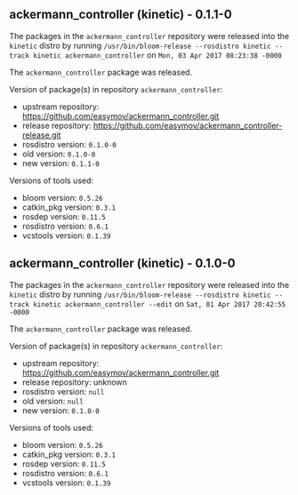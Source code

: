 ## ackermann_controller (kinetic) - 0.1.1-0

The packages in the `ackermann_controller` repository were released into the `kinetic` distro by running `/usr/bin/bloom-release --rosdistro kinetic --track kinetic ackermann_controller` on `Mon, 03 Apr 2017 08:23:38 -0000`

The `ackermann_controller` package was released.

Version of package(s) in repository `ackermann_controller`:

- upstream repository: https://github.com/easymov/ackermann_controller.git
- release repository: https://github.com/easymov/ackermann_controller-release.git
- rosdistro version: `0.1.0-0`
- old version: `0.1.0-0`
- new version: `0.1.1-0`

Versions of tools used:

- bloom version: `0.5.26`
- catkin_pkg version: `0.3.1`
- rosdep version: `0.11.5`
- rosdistro version: `0.6.1`
- vcstools version: `0.1.39`


## ackermann_controller (kinetic) - 0.1.0-0

The packages in the `ackermann_controller` repository were released into the `kinetic` distro by running `/usr/bin/bloom-release --rosdistro kinetic --track kinetic ackermann_controller --edit` on `Sat, 01 Apr 2017 20:42:55 -0000`

The `ackermann_controller` package was released.

Version of package(s) in repository `ackermann_controller`:

- upstream repository: https://github.com/easymov/ackermann_controller.git
- release repository: unknown
- rosdistro version: `null`
- old version: `null`
- new version: `0.1.0-0`

Versions of tools used:

- bloom version: `0.5.26`
- catkin_pkg version: `0.3.1`
- rosdep version: `0.11.5`
- rosdistro version: `0.6.1`
- vcstools version: `0.1.39`


